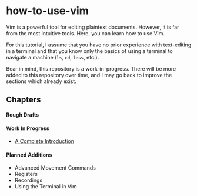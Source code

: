 # how-to-use-vim
Vim is a powerful tool for editing plaintext documents. However, it is far from
the most intuitive tools. Here, you can learn how to use Vim.

For this tutorial, I assume that you have no prior experience with text-editing
in a terminal and that you know only the basics of using a terminal to navigate
a machine (`ls`, `cd`, `less`, etc.).

Bear in mind, this repository is a work-in-progress. There will be more added to
this repository over time, and I may go back to improve the sections which
already exist.

## Chapters

#### Rough Drafts

#### Work In Progress
 * [A Complete Introduction](./a-complete-introduction.md)

#### Planned Additions
 * Advanced Movement Commands
 * Registers
 * Recordings
 * Using the Terminal in Vim


